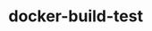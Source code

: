 # docker-build-test
<!-- Just adding another harmless comment -->
<!-- Just adding another harmless comment -->

